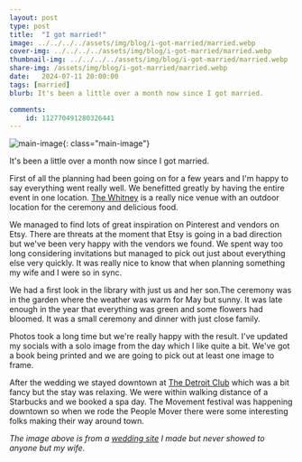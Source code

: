 ```yaml
---
layout: post
type: post
title:  "I got married!"
image: ../../../../assets/img/blog/i-got-married/married.webp
cover-img: ../../../../assets/img/blog/i-got-married/married.webp
thumbnail-img: ../../../../assets/img/blog/i-got-married/married.webp
share-img: /assets/img/blog/i-got-married/married.webp
date:   2024-07-11 20:00:00
tags: [married]
blurb: It's been a little over a month now since I got married.

comments:
    id: 112770491280326441 
---
```


![main-image]{: class="main-image"}

It's been a little over a month now since I got married.

<!--more-->

First of all the planning had been going on for a few years and I'm happy to say everything went really well. We benefitted greatly by having the entire event in one location. [The Whitney] is a really nice venue with an outdoor location for the ceremony and delicious food.

We managed to find lots of great inspiration on Pinterest and vendors on Etsy. There are threats at the moment that Etsy is going in a bad direction but we've been very happy with the vendors we found. We spent way too long considering invitations but managed to pick out just about everything else very quickly. It was really nice to know that when planning something my wife and I were so in sync.

We had a first look in the library with just us and her son.The ceremony was in the garden where the weather was warm for May but sunny. It was late enough in the year that everything was green and some flowers had bloomed. It was a small ceremony and dinner with just close family.

Photos took a long time but we're really happy with the result. I've updated my socials with a solo image from the day which I like quite a bit. We've got a book being printed and we are going to pick out at least one image to frame.

After the wedding we stayed downtown at [The Detroit Club] which was a bit fancy but the stay was relaxing. We were within walking distance of a Starbucks and we booked a spa day. The Movement festival was happening downtown so when we rode the People Mover there were some interesting folks making their way around town. 

*The image above is from a [wedding site] I made but never showed to anyone but my wife.*

[wedding site]:  https://leahandchristopherhimes.com
[main-image]: ../../../../assets/img/blog/i-got-married/married.webp "Married" 
[The Whitney]: https://www.thewhitney.com/
[The Detroit Club]: https://www.thedetroitclub.com/